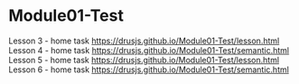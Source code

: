 # Module01-Test
Lesson 3 - home task https://drusjs.github.io/Module01-Test/lesson.html  
Lesson 4 - home task https://drusjs.github.io/Module01-Test/semantic.html  
Lesson 5 - home task https://drusjs.github.io/Module01-Test/lesson.html  
Lesson 6 - home task https://drusjs.github.io/Module01-Test/semantic.html
